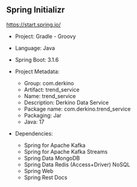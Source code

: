## Spring Initializr

https://start.spring.io/

- Project: Gradle - Groovy

- Language: Java

- Spring Boot: 3.1.6

- Project Metadata:
    - Group: com.derkino
    - Artifact: trend_service
    - Name: trend_service
    - Description: Derkino Data Service
    - Package name: com.derkino.trend_service
    - Packaging: Jar
    - Java: 17

- Dependencies:
    - Spring for Apache Kafka
    - Spring for Apache Kafka Streams
    - Spring Data MongoDB
    - Spring Data Redis (Access+Driver) NoSQL
    - Spring Web
    - Spring Rest Docs